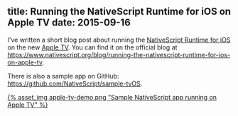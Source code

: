 title: Running the NativeScript Runtime for iOS on Apple TV
date: 2015-09-16
---

I've written a short blog post about running the [NativeScript Runtime for iOS](https://github.com/NativeScript/ios-runtime) on the new [Apple TV](https://developer.apple.com/tvos/). You can find it on the official blog at https://www.nativescript.org/blog/running-the-nativescript-runtime-for-ios-on-apple-tv.

<!-- more -->

There is also a sample app on GitHub: https://github.com/NativeScript/sample-tvOS.

[{% asset_img apple-tv-demo.png "Sample NativeScript app running on Apple TV" %}](https://github.com/NativeScript/sample-tvOS)
